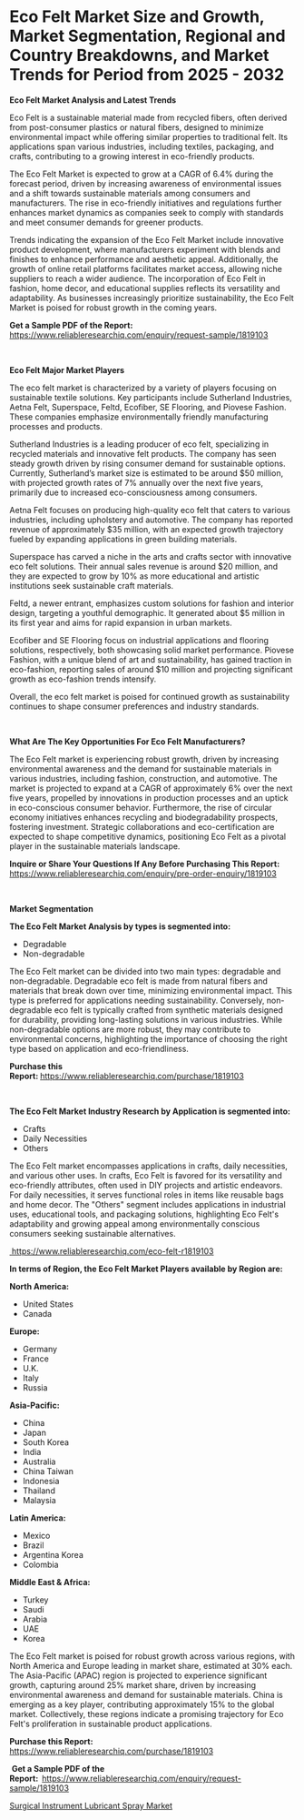 <p><h1>Eco Felt Market Size and Growth, Market Segmentation, Regional and Country Breakdowns, and Market Trends for Period from 2025 -  2032</h1></p><p><strong>Eco Felt Market Analysis and Latest Trends</strong></p>
<p><p>Eco Felt is a sustainable material made from recycled fibers, often derived from post-consumer plastics or natural fibers, designed to minimize environmental impact while offering similar properties to traditional felt. Its applications span various industries, including textiles, packaging, and crafts, contributing to a growing interest in eco-friendly products.</p><p>The Eco Felt Market is expected to grow at a CAGR of 6.4% during the forecast period, driven by increasing awareness of environmental issues and a shift towards sustainable materials among consumers and manufacturers. The rise in eco-friendly initiatives and regulations further enhances market dynamics as companies seek to comply with standards and meet consumer demands for greener products.</p><p>Trends indicating the expansion of the Eco Felt Market include innovative product development, where manufacturers experiment with blends and finishes to enhance performance and aesthetic appeal. Additionally, the growth of online retail platforms facilitates market access, allowing niche suppliers to reach a wider audience. The incorporation of Eco Felt in fashion, home decor, and educational supplies reflects its versatility and adaptability. As businesses increasingly prioritize sustainability, the Eco Felt Market is poised for robust growth in the coming years.</p></p>
<p><strong>Get a Sample PDF of the Report:&nbsp;</strong> <a href="https://www.reliableresearchiq.com/enquiry/request-sample/1819103?utm_campaign=3006&utm_medium=2&utm_source=Github&utm_content=ia&utm_term=04042025&utm_id=eco-felt">https://www.reliableresearchiq.com/enquiry/request-sample/1819103</a></p>
<p>&nbsp;</p>
<p><strong>Eco Felt Major Market Players</strong></p>
<p><p>The eco felt market is characterized by a variety of players focusing on sustainable textile solutions. Key participants include Sutherland Industries, Aetna Felt, Superspace, Feltd, Ecofiber, SE Flooring, and Piovese Fashion. These companies emphasize environmentally friendly manufacturing processes and products.</p><p>Sutherland Industries is a leading producer of eco felt, specializing in recycled materials and innovative felt products. The company has seen steady growth driven by rising consumer demand for sustainable options. Currently, Sutherland’s market size is estimated to be around $50 million, with projected growth rates of 7% annually over the next five years, primarily due to increased eco-consciousness among consumers.</p><p>Aetna Felt focuses on producing high-quality eco felt that caters to various industries, including upholstery and automotive. The company has reported revenue of approximately $35 million, with an expected growth trajectory fueled by expanding applications in green building materials.</p><p>Superspace has carved a niche in the arts and crafts sector with innovative eco felt solutions. Their annual sales revenue is around $20 million, and they are expected to grow by 10% as more educational and artistic institutions seek sustainable craft materials.</p><p>Feltd, a newer entrant, emphasizes custom solutions for fashion and interior design, targeting a youthful demographic. It generated about $5 million in its first year and aims for rapid expansion in urban markets.</p><p>Ecofiber and SE Flooring focus on industrial applications and flooring solutions, respectively, both showcasing solid market performance. Piovese Fashion, with a unique blend of art and sustainability, has gained traction in eco-fashion, reporting sales of around $10 million and projecting significant growth as eco-fashion trends intensify.</p><p>Overall, the eco felt market is poised for continued growth as sustainability continues to shape consumer preferences and industry standards.</p></p>
<p>&nbsp;</p>
<p><strong>What Are The Key Opportunities For Eco Felt Manufacturers?</strong></p>
<p><p>The Eco Felt market is experiencing robust growth, driven by increasing environmental awareness and the demand for sustainable materials in various industries, including fashion, construction, and automotive. The market is projected to expand at a CAGR of approximately 6% over the next five years, propelled by innovations in production processes and an uptick in eco-conscious consumer behavior. Furthermore, the rise of circular economy initiatives enhances recycling and biodegradability prospects, fostering investment. Strategic collaborations and eco-certification are expected to shape competitive dynamics, positioning Eco Felt as a pivotal player in the sustainable materials landscape.</p></p>
<p><strong>Inquire or Share Your Questions If Any Before Purchasing This Report:</strong> <a href="https://www.reliableresearchiq.com/enquiry/pre-order-enquiry/1819103?utm_campaign=3006&utm_medium=2&utm_source=Github&utm_content=ia&utm_term=04042025&utm_id=eco-felt">https://www.reliableresearchiq.com/enquiry/pre-order-enquiry/1819103</a></p>
<p>&nbsp;</p>
<p><strong>Market Segmentation</strong></p>
<p><strong>The Eco Felt Market Analysis by types is segmented into:</strong></p>
<p><ul><li>Degradable</li><li>Non-degradable</li></ul></p>
<p><p>The Eco Felt market can be divided into two main types: degradable and non-degradable. Degradable eco felt is made from natural fibers and materials that break down over time, minimizing environmental impact. This type is preferred for applications needing sustainability. Conversely, non-degradable eco felt is typically crafted from synthetic materials designed for durability, providing long-lasting solutions in various industries. While non-degradable options are more robust, they may contribute to environmental concerns, highlighting the importance of choosing the right type based on application and eco-friendliness.</p></p>
<p><strong>Purchase this Report:&nbsp;</strong><a href="https://www.reliableresearchiq.com/purchase/1819103?utm_campaign=3006&utm_medium=2&utm_source=Github&utm_content=ia&utm_term=04042025&utm_id=eco-felt">https://www.reliableresearchiq.com/purchase/1819103</a></p>
<p>&nbsp;</p>
<p><strong>The Eco Felt Market Industry Research by Application is segmented into:</strong></p>
<p><ul><li>Crafts</li><li>Daily Necessities</li><li>Others</li></ul></p>
<p><p>The Eco Felt market encompasses applications in crafts, daily necessities, and various other uses. In crafts, Eco Felt is favored for its versatility and eco-friendly attributes, often used in DIY projects and artistic endeavors. For daily necessities, it serves functional roles in items like reusable bags and home decor. The "Others" segment includes applications in industrial uses, educational tools, and packaging solutions, highlighting Eco Felt's adaptability and growing appeal among environmentally conscious consumers seeking sustainable alternatives.</p></p>
<p><a href="https://www.reliableresearchiq.com/eco-felt-r1819103?utm_campaign=3006&utm_medium=2&utm_source=Github&utm_content=ia&utm_term=04042025&utm_id=eco-felt">&nbsp;https://www.reliableresearchiq.com/eco-felt-r1819103</a></p>
<p><strong>In terms of Region, the Eco Felt Market Players available by Region are:</strong></p>
<p>
    <p> <strong> North America: </strong>
        <ul>
            <li>United States</li>
            <li>Canada</li>
        </ul>
        </p> 
    <p> <strong> Europe: </strong>
        <ul>
            <li>Germany</li>
            <li>France</li>
            <li>U.K.</li>
            <li>Italy</li>
            <li>Russia</li>
        </ul>
        </p> 
    <p> <strong> Asia-Pacific: </strong>
        <ul>
            <li>China</li>
            <li>Japan</li>
            <li>South Korea</li>
            <li>India</li>
            <li>Australia</li>
            <li>China Taiwan</li>
            <li>Indonesia</li>
            <li>Thailand</li>
            <li>Malaysia</li>
        </ul>
        </p> 
    <p> <strong> Latin America: </strong>
        <ul>
            <li>Mexico</li>
            <li>Brazil</li>
            <li>Argentina Korea</li>
            <li>Colombia</li>
        </ul>
        </p> 
    <p> <strong> Middle East & Africa: </strong>
        <ul>
            <li>Turkey</li>
            <li>Saudi</li>
            <li>Arabia</li>
            <li>UAE</li>
            <li>Korea</li>
        </ul>
    </p>
    </p>
<p><p>The Eco Felt market is poised for robust growth across various regions, with North America and Europe leading in market share, estimated at 30% each. The Asia-Pacific (APAC) region is projected to experience significant growth, capturing around 25% market share, driven by increasing environmental awareness and demand for sustainable materials. China is emerging as a key player, contributing approximately 15% to the global market. Collectively, these regions indicate a promising trajectory for Eco Felt's proliferation in sustainable product applications.</p></p>
<p><strong>Purchase this Report: </strong><a href="https://www.reliableresearchiq.com/purchase/1819103?utm_campaign=3006&utm_medium=2&utm_source=Github&utm_content=ia&utm_term=04042025&utm_id=eco-felt">https://www.reliableresearchiq.com/purchase/1819103</a></p>
<p>&nbsp;<strong>Get a Sample PDF of the Report:&nbsp;&nbsp;</strong><a href="https://www.reliableresearchiq.com/enquiry/request-sample/1819103?utm_campaign=3006&utm_medium=2&utm_source=Github&utm_content=ia&utm_term=04042025&utm_id=eco-felt">https://www.reliableresearchiq.com/enquiry/request-sample/1819103</a></p>
<p><strong></strong></p>
<p><p><a href="https://github.com/shewlisapsai/Market-Research-Report-List-1/blob/main/surgical-instrument-lubricant-spray-market.md?utm_campaign=3006&utm_medium=2&utm_source=Github&utm_content=ia&utm_term=04042025&utm_id=eco-felt">Surgical Instrument Lubricant Spray Market</a></p></p>